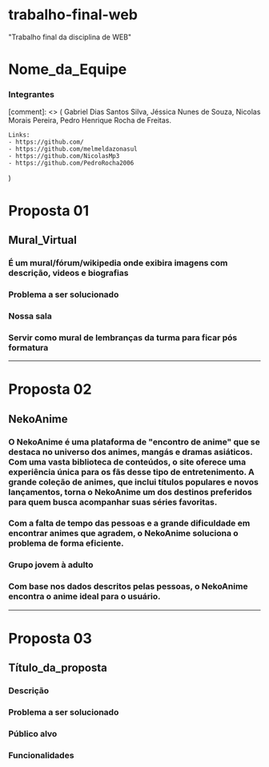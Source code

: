 # trabalho-final-web
"Trabalho final da disciplina de WEB"

# Nome_da_Equipe

### Integrantes
[comment]: <> (
    Gabriel Dias Santos Silva,
    Jéssica Nunes de Souza,
    Nicolas Morais Pereira,
    Pedro Henrique Rocha de Freitas.

    Links:
    - https://github.com/
    - https://github.com/melmeldazonasul
    - https://github.com/NicolasMp3
    - https://github.com/PedroRocha2006
)
# Proposta 01

## Mural_Virtual

### É um mural/fórum/wikipedia onde exibira imagens com descrição, videos e biografias 

### Problema a ser solucionado

### Nossa sala

### Servir como mural de lembranças da turma para ficar pós formatura

---

# Proposta 02

## NekoAnime

### O NekoAnime é uma plataforma de "encontro de anime" que se destaca no universo dos animes, mangás e dramas asiáticos. Com uma vasta biblioteca de conteúdos, o site oferece uma experiência única para os fãs desse tipo de entretenimento. A grande coleção de animes, que inclui títulos populares e novos lançamentos, torna o NekoAnime um dos destinos preferidos para quem busca acompanhar suas séries favoritas.

### Com a falta de tempo das pessoas e a grande dificuldade em encontrar animes que agradem, o NekoAnime soluciona o problema de forma eficiente.

### Grupo jovem à adulto

### Com base nos dados descritos pelas pessoas, o NekoAnime encontra o anime ideal para o usuário.

---

# Proposta 03

## Título_da_proposta

### Descrição

### Problema a ser solucionado

### Público alvo

### Funcionalidades